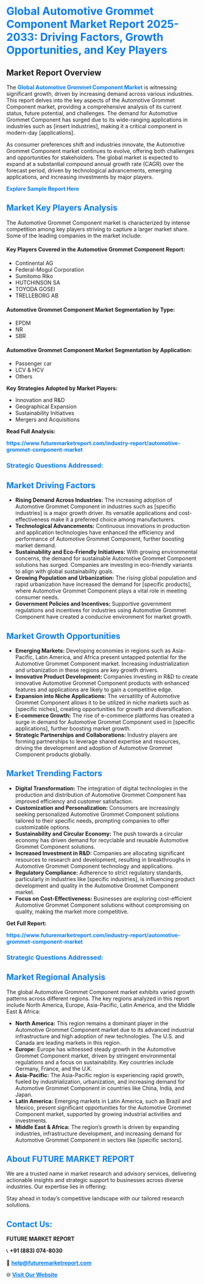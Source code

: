 <h1 style="color: #007BFF;">Global Automotive Grommet Component Market Report 2025-2033: Driving Factors, Growth Opportunities, and Key Players</h1>

<section id="overview">
<h2>Market Report Overview</h2>
<p>The <a href="https://www.futuremarketreport.com/industry-report/automotive-grommet-component-market" style="color: #007BFF; text-decoration: none;"><strong>Global Automotive Grommet Component Market</strong></a> is witnessing significant growth, driven by increasing demand across various industries. This report delves into the key aspects of the Automotive Grommet Component market, providing a comprehensive analysis of its current status, future potential, and challenges. The demand for Automotive Grommet Component has surged due to its wide-ranging applications in industries such as [insert industries], making it a critical component in modern-day [applications].</p>
<p>As consumer preferences shift and industries innovate, the Automotive Grommet Component market continues to evolve, offering both challenges and opportunities for stakeholders. The global market is expected to expand at a substantial compound annual growth rate (CAGR) over the forecast period, driven by technological advancements, emerging applications, and increasing investments by major players.</p>
</section>

<section id="overview">
<p><a href="https://www.futuremarketreport.com/request-sample/reportId=84116" style="color: #007BFF; text-decoration: none;"><strong>Explore Sample Report Here</strong></a></p>
</section>

<section id="key-players">
<h2 style="color: #007BFF;">Market Key Players Analysis</h2>
<p>The Automotive Grommet Component market is characterized by intense competition among key players striving to capture a larger market share. Some of the leading companies in the market include:</p>
<h4>Key Players Covered in the Automotive Grommet Component Report:</h4>
<ul><li>Continental AG</li><li>Federal-Mogul Corporation</li><li>Sumitomo Riko</li><li>HUTCHINSON SA</li><li>TOYODA GOSEI</li><li>TRELLEBORG AB</li></ul>
<h4>Automotive Grommet Component Market Segmentation by Type:</h4>
<ul><li>EPDM</li><li>NR</li><li>SBR</li></ul>

<h4>Automotive Grommet Component Market Segmentation by Application:</h4>
<ul><li>Passenger car</li><li>LCV &amp; HCV</li><li>Others</li></ul>
<p><strong>Key Strategies Adopted by Market Players:</strong></p>
<ul>
<li>Innovation and R&D</li>
<li>Geographical Expansion</li>
<li>Sustainability Initiatives</li>
<li>Mergers and Acquisitions</li>
</ul>
</section>

<section>
<p><strong>Read Full Analysis: </strong></p><a href="https://www.futuremarketreport.com/industry-report/automotive-grommet-component-market" style="color: #007BFF; text-decoration: none;"><strong>https://www.futuremarketreport.com/industry-report/automotive-grommet-component-market</strong></a>
<h3 style="color: #007BFF;">Strategic Questions Addressed:</h3>
</section>

<section id="driving-factors">
<h2 style="color: #007BFF;">Market Driving Factors</h2>
<ul>
<li><strong>Rising Demand Across Industries:</strong> The increasing adoption of Automotive Grommet Component in industries such as [specific industries] is a major growth driver. Its versatile applications and cost-effectiveness make it a preferred choice among manufacturers.</li>
<li><strong>Technological Advancements:</strong> Continuous innovations in production and application technologies have enhanced the efficiency and performance of Automotive Grommet Component, further boosting market demand.</li>
<li><strong>Sustainability and Eco-Friendly Initiatives:</strong> With growing environmental concerns, the demand for sustainable Automotive Grommet Component solutions has surged. Companies are investing in eco-friendly variants to align with global sustainability goals.</li>
<li><strong>Growing Population and Urbanization:</strong> The rising global population and rapid urbanization have increased the demand for [specific products], where Automotive Grommet Component plays a vital role in meeting consumer needs.</li>
<li><strong>Government Policies and Incentives:</strong> Supportive government regulations and incentives for industries using Automotive Grommet Component have created a conducive environment for market growth.</li>
</ul>
</section>

<section id="growth-opportunities">
<h2 style="color: #007BFF;">Market Growth Opportunities</h2>
<ul>
<li><strong>Emerging Markets:</strong> Developing economies in regions such as Asia-Pacific, Latin America, and Africa present untapped potential for the Automotive Grommet Component market. Increasing industrialization and urbanization in these regions are key growth drivers.</li>
<li><strong>Innovative Product Development:</strong> Companies investing in R&D to create innovative Automotive Grommet Component products with enhanced features and applications are likely to gain a competitive edge.</li>
<li><strong>Expansion into Niche Applications:</strong> The versatility of Automotive Grommet Component allows it to be utilized in niche markets such as [specific niches], creating opportunities for growth and diversification.</li>
<li><strong>E-commerce Growth:</strong> The rise of e-commerce platforms has created a surge in demand for Automotive Grommet Component used in [specific applications], further boosting market growth.</li>
<li><strong>Strategic Partnerships and Collaborations:</strong> Industry players are forming partnerships to leverage shared expertise and resources, driving the development and adoption of Automotive Grommet Component products globally.</li>
</ul>
</section>

<section id="trending-factors">
<h2 style="color: #007BFF;">Market Trending Factors</h2>
<ul>
<li><strong>Digital Transformation:</strong> The integration of digital technologies in the production and distribution of Automotive Grommet Component has improved efficiency and customer satisfaction.</li>
<li><strong>Customization and Personalization:</strong> Consumers are increasingly seeking personalized Automotive Grommet Component solutions tailored to their specific needs, prompting companies to offer customizable options.</li>
<li><strong>Sustainability and Circular Economy:</strong> The push towards a circular economy has driven demand for recyclable and reusable Automotive Grommet Component solutions.</li>
<li><strong>Increased Investment in R&D:</strong> Companies are allocating significant resources to research and development, resulting in breakthroughs in Automotive Grommet Component technology and applications.</li>
<li><strong>Regulatory Compliance:</strong> Adherence to strict regulatory standards, particularly in industries like [specific industries], is influencing product development and quality in the Automotive Grommet Component market.</li>
<li><strong>Focus on Cost-Effectiveness:</strong> Businesses are exploring cost-efficient Automotive Grommet Component solutions without compromising on quality, making the market more competitive.</li>
</ul>
</section>

<section>
<p><strong>Get Full Report: </strong></p><a href="https://www.futuremarketreport.com/industry-report/automotive-grommet-component-market" style="color: #007BFF; text-decoration: none;"><strong>https://www.futuremarketreport.com/industry-report/automotive-grommet-component-market</strong></a>
<h3 style="color: #007BFF;">Strategic Questions Addressed:</h3>
</section>


<section id="regional-analysis">
<h2 style="color: #007BFF;">Market Regional Analysis</h2>
<p>The global Automotive Grommet Component market exhibits varied growth patterns across different regions. The key regions analyzed in this report include North America, Europe, Asia-Pacific, Latin America, and the Middle East & Africa:</p>
<ul>
<li><strong>North America:</strong> This region remains a dominant player in the Automotive Grommet Component market due to its advanced industrial infrastructure and high adoption of new technologies. The U.S. and Canada are leading markets in this region.</li>
<li><strong>Europe:</strong> Europe has witnessed steady growth in the Automotive Grommet Component market, driven by stringent environmental regulations and a focus on sustainability. Key countries include Germany, France, and the U.K.</li>
<li><strong>Asia-Pacific:</strong> The Asia-Pacific region is experiencing rapid growth, fueled by industrialization, urbanization, and increasing demand for Automotive Grommet Component in countries like China, India, and Japan.</li>
<li><strong>Latin America:</strong> Emerging markets in Latin America, such as Brazil and Mexico, present significant opportunities for the Automotive Grommet Component market, supported by growing industrial activities and investments.</li>
<li><strong>Middle East & Africa:</strong> The region’s growth is driven by expanding industries, infrastructure development, and increasing demand for Automotive Grommet Component in sectors like [specific sectors].</li>
</ul>
</section>

<footer>
<h2 style="color: #007BFF;">About FUTURE MARKET REPORT</h2>
<p>We are a trusted name in market research and advisory services, delivering actionable insights and strategic support to businesses across diverse industries. Our expertise lies in offering:</p>

<p>Stay ahead in today’s competitive landscape with our tailored research solutions.</p>

<h2 style="color: #007BFF;">Contact Us:</h2>
<p><strong>FUTURE MARKET REPORT</strong></p>
<p>📞 <strong>+91 (883) 074-8030</strong></p>
<p>📧 <strong><a href="mailto:help@futuremarketreport.com" style="color: #007BFF;">help@futuremarketreport.com</a></strong></p>
<p>🌐 <strong><a href="https://www.futuremarketreport.com/" style="color: #007BFF;">Visit Our Website</a></strong></p>
</footer>
